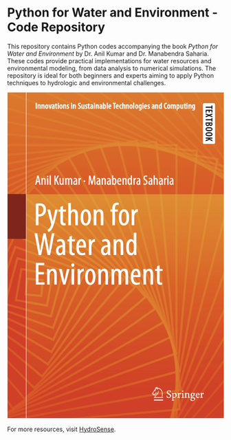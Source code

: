 # Python for Water and Environment - Code Repository

This repository contains Python codes accompanying the book _Python for Water and Environment_ by Dr. Anil Kumar and Dr. Manabendra Saharia. These codes provide practical implementations for water resources and environmental modeling, from data analysis to numerical simulations. The repository is ideal for both beginners and experts aiming to apply Python techniques to hydrologic and environmental challenges.

![Book Cover](book-cover.png)

For more resources, visit [HydroSense](http://hydrosense.iitd.ac.in).
